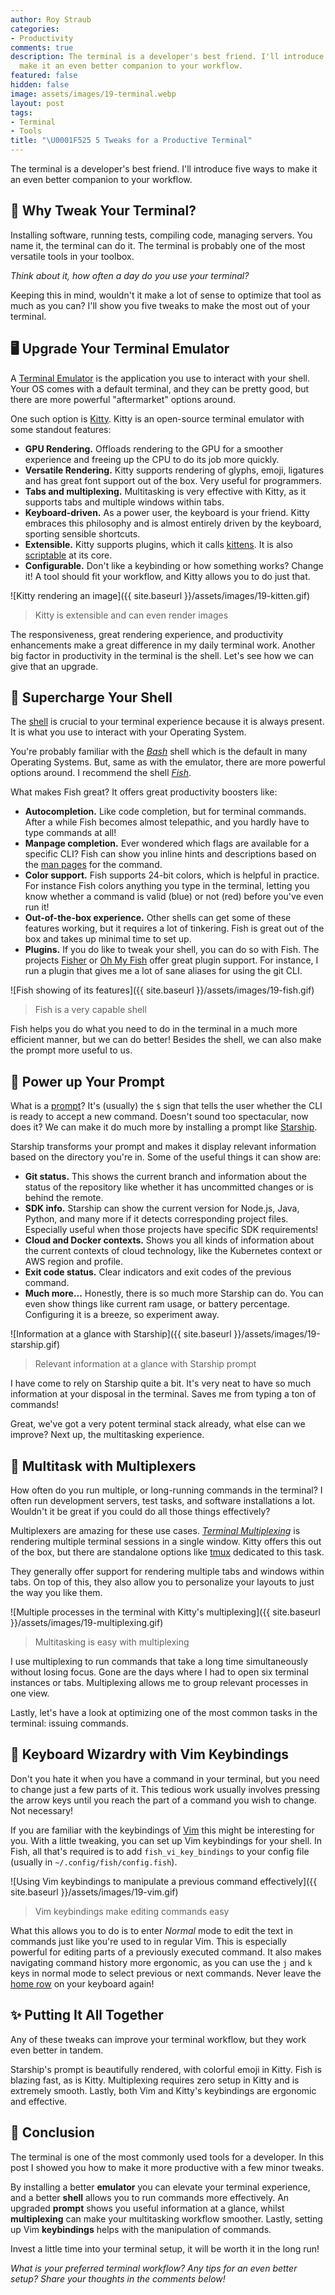 ```yaml
---
author: Roy Straub
categories:
- Productivity
comments: true
description: The terminal is a developer's best friend. I'll introduce five ways to
  make it an even better companion to your workflow.
featured: false
hidden: false
image: assets/images/19-terminal.webp
layout: post
tags:
- Terminal
- Tools
title: "\U0001F525 5 Tweaks for a Productive Terminal"
---
```


The terminal is a developer's best friend. I'll introduce five ways to make it an even better companion to your workflow.

## 🤔 Why Tweak Your Terminal?

Installing software, running tests, compiling code, managing servers.
You name it, the terminal can do it.
The terminal is probably one of the most versatile tools in your toolbox.

_Think about it, how often a day do you use your terminal?_

Keeping this in mind, wouldn't it make a lot of sense to optimize that tool as much as you can? I'll show you five tweaks to make the most out of your terminal.

## 🖥️ Upgrade Your Terminal Emulator

A [Terminal Emulator](https://en.wikipedia.org/wiki/Terminal_emulator) is the application you use to interact with your shell.
Your OS comes with a default terminal, and they can be pretty good, but there are more powerful "aftermarket" options around. 

One such option is [Kitty](https://sw.kovidgoyal.net/kitty/).
Kitty is an open-source terminal emulator with some standout features:

* **GPU Rendering.** Offloads rendering to the GPU for a smoother experience and freeing up the CPU to do its job more quickly.
* **Versatile Rendering.** Kitty supports rendering of glyphs, emoji, ligatures and has great font support out of the box. Very useful for programmers.
* **Tabs and multiplexing.** Multitasking is very effective with Kitty, as it supports tabs and multiple windows within tabs.
* **Keyboard-driven.** As a power user, the keyboard is your friend. Kitty embraces this philosophy and is almost entirely driven by the keyboard, sporting sensible shortcuts.
* **Extensible.** Kitty supports plugins, which it calls [kittens](https://sw.kovidgoyal.net/kitty/kittens_intro/?highlight=kitten#). It is also [scriptable](https://sw.kovidgoyal.net/kitty/remote-control/?highlight=script) at its core.
* **Configurable.** Don't like a keybinding or how something works? Change it! A tool should fit your workflow, and Kitty allows you to do just that.

![Kitty rendering an image]({{ site.baseurl }}/assets/images/19-kitten.gif)
> Kitty is extensible and can even render images

The responsiveness, great rendering experience, and productivity enhancements make a great difference in my daily terminal work.
Another big factor in productivity in the terminal is the shell.
Let's see how we can give that an upgrade.

## 🐚 Supercharge Your Shell

The [shell](https://en.wikipedia.org/wiki/Shell_(computing)) is crucial to your terminal experience because it is always present.
It is what you use to interact with your Operating System.

You're probably familiar with the [_Bash_](https://en.wikipedia.org/wiki/Bash_(Unix_shell)) shell which is the default in many Operating Systems.
But, same as with the emulator, there are more powerful options around.
I recommend the shell [_Fish_](https://fishshell.com/).

What makes Fish great? It offers great productivity boosters like:

* **Autocompletion.** Like code completion, but for terminal commands. After a while Fish becomes almost telepathic, and you hardly have to type commands at all!
* **Manpage completion.** Ever wondered which flags are available for a specific CLI? Fish can show you inline hints and descriptions based on the [man pages](https://en.wikipedia.org/wiki/Man_page) for the command.
* **Color support.** Fish supports 24-bit colors, which is helpful in practice. For instance Fish colors anything you type in the terminal, letting you know whether a command is valid (blue) or not (red) before you've even run it!
* **Out-of-the-box experience.** Other shells can get some of these features working, but it requires a lot of tinkering. Fish is great out of the box and takes up minimal time to set up.
* **Plugins.** If you do like to tweak your shell, you can do so with Fish. The projects [Fisher](https://github.com/jorgebucaran/fisher) or [Oh My Fish](https://github.com/oh-my-fish/oh-my-fish) offer great plugin support. For instance, I run a plugin that gives me a lot of sane aliases for using the git CLI.

![Fish showing of its features]({{ site.baseurl }}/assets/images/19-fish.gif)
> Fish is a very capable shell

Fish helps you do what you need to do in the terminal in a much more efficient manner, but we can do better!
Besides the shell, we can also make the prompt more useful to us.

## 🚀 Power up Your Prompt

What is a [prompt](https://en.wikipedia.org/wiki/Command-line_interface#Command_prompt)?
It's (usually) the `$` sign that tells the user whether the CLI is ready to accept a new command.
Doesn't sound too spectacular, now does it? We can make it do much more by installing a prompt like [Starship](https://starship.rs/).

Starship transforms your prompt and makes it display relevant information based on the directory you're in. Some of the useful things it can show are:

* **Git status.** This shows the current branch and information about the status of the repository like whether it has uncommitted changes or is behind the remote. 
* **SDK info.** Starship can show the current version for Node.js, Java, Python, and many more if it detects corresponding project files. Especially useful when those projects have specific SDK requirements!
* **Cloud and Docker contexts.** Shows you all kinds of information about the current contexts of cloud technology, like the Kubernetes context or AWS region and profile.
* **Exit code status.** Clear indicators and exit codes of the previous command.
* **Much more...** Honestly, there is so much more Starship can do. You can even show things like current ram usage, or battery percentage. Configuring it is a breeze, so experiment away.

![Information at a glance with Starship]({{ site.baseurl }}/assets/images/19-starship.gif)
> Relevant information at a glance with Starship prompt

I have come to rely on Starship quite a bit. It's very neat to have so much information at your disposal in the terminal. Saves me from typing a ton of commands!

Great, we've got a very potent terminal stack already, what else can we improve? Next up, the multitasking experience.

## 🤹 Multitask with Multiplexers

How often do you run multiple, or long-running commands in the terminal? I often run development servers, test tasks, and software installations a lot. Wouldn't it be great if you could do all those things effectively?

Multiplexers are amazing for these use cases. [_Terminal Multiplexing_](https://en.wikipedia.org/wiki/Terminal_multiplexer) is rendering multiple terminal sessions in a single window. Kitty offers this out of the box, but there are standalone options like [tmux](https://github.com/tmux/tmux) dedicated to this task.

They generally offer support for rendering multiple tabs and windows within tabs. On top of this, they also allow you to personalize your layouts to just the way you like them.

![Multiple processes in the terminal with Kitty's multiplexing]({{ site.baseurl }}/assets/images/19-multiplexing.gif)
> Multitasking is easy with multiplexing

I use multiplexing to run commands that take a long time simultaneously without losing focus. Gone are the days where I had to open six terminal instances or tabs. Multiplexing allows me to group relevant processes in one view.

Lastly, let's have a look at optimizing one of the most common tasks in the terminal: issuing commands.

## 🧙 Keyboard Wizardry with Vim Keybindings

Don't you hate it when you have a command in your terminal, but you need to change just a few parts of it. This tedious work usually involves pressing the arrow keys until you reach the part of a command you wish to change. Not necessary!

If you are familiar with the keybindings of [Vim](https://github.com/vim/vim) this might be interesting for you. With a little tweaking, you can set up Vim keybindings for your shell. In Fish, all that's required is to add `fish_vi_key_bindings` to your config file (usually in `~/.config/fish/config.fish`).

![Using Vim keybindings to manipulate a previous command effectively]({{ site.baseurl }}/assets/images/19-vim.gif)
> Vim keybindings make editing commands easy

What this allows you to do is to enter _Normal_ mode to edit the text in commands just like you're used to in regular Vim.
This is especially powerful for editing parts of a previously executed command.
It also makes navigating command history more ergonomic, as you can use the `j` and `k` keys in normal mode to select previous or next commands. Never leave the [home row](https://en.wikipedia.org/wiki/Touch_typing#Home_row) on your keyboard again!

## ✨ Putting It All Together

Any of these tweaks can improve your terminal workflow, but they work even better in tandem. 

Starship's prompt is beautifully rendered, with colorful emoji in Kitty. Fish is blazing fast, as is Kitty. Multiplexing requires zero setup in Kitty and is extremely smooth. Lastly, both Vim and Kitty's keybindings are ergonomic and effective.

## 📝 Conclusion

The terminal is one of the most commonly used tools for a developer. In this post I showed you how to make it more productive with a few minor tweaks.

By installing a better **emulator** you can elevate your terminal experience, and a better **shell** allows you to run commands more effectively. An upgraded **prompt** shows you useful information at a glance, whilst **multiplexing** can make your multitasking workflow smoother. Lastly, setting up Vim **keybindings** helps with the manipulation of commands.

Invest a little time into your terminal setup, it will be worth it in the long run!

_What is your preferred terminal workflow? Any tips for an even better setup? Share your thoughts in the comments below!_